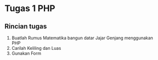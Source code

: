 # Tugas 1 PHP

## Rincian tugas 
1. Buatlah Rumus Matematika bangun datar Jajar Genjang menggunakan PHP
2. Carilah Keliling dan Luas
3. Gunakan Form
